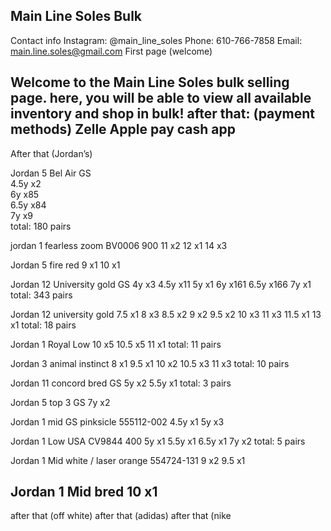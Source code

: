 Main Line Soles Bulk
-
Contact info
Instagram: @main_line_soles
Phone: 610-766-7858
Email: main.line.soles@gmail.com
First page (welcome)

Welcome to the Main Line Soles bulk selling page. here, you will be able to view all available inventory and shop in bulk!
after that: (payment methods)
Zelle
Apple pay
cash app
-
After that (Jordan’s)


Jordan 5 Bel Air GS  
4.5y x2  
6y x85  
6.5y x84  
7y x9  
total: 180 pairs  

jordan 1 fearless zoom
BV0006 900
11 x2
12 x1
14 x3

Jordan 5 fire red
9 x1
10 x1

Jordan 12 University gold GS
4y x3
4.5y x11
5y x1
6y x161
6.5y x166
7y x1
total: 343 pairs

Jordan 12 university gold
7.5 x1
8 x3
8.5 x2
9 x2
9.5 x2
10 x3
11 x3
11.5 x1
13 x1
total: 18 pairs

Jordan 1 Royal Low
10 x5
10.5 x5
11 x1
total: 11 pairs 

Jordan 3 animal instinct
8 x1
9.5 x1
10 x2
10.5 x3
11 x3
total: 10 pairs

Jordan 11 concord bred GS
5y x2
5.5y x1
total: 3 pairs

Jordan 5 top 3 GS
7y x2

Jordan 1 mid GS pinksicle 
555112-002
4.5y x1
5y x3

Jordan 1 Low USA
CV9844 400
5y x1
5.5y x1
6.5y x1
7y x2
total: 5 pairs

Jordan 1 Mid white / laser orange
554724-131
9 x2
9.5 x1

Jordan 1 Mid bred
10 x1
-
after that (off white)
after that (adidas)
after that (nike

